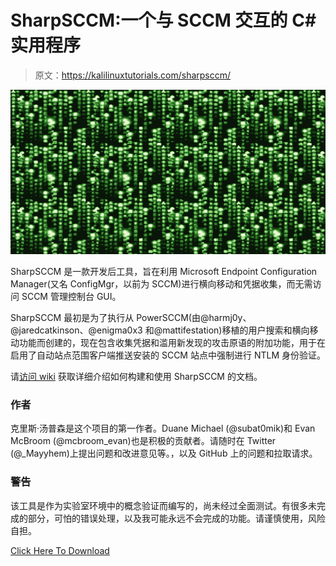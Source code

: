 # SharpSCCM:一个与 SCCM 交互的 C#实用程序

> 原文：<https://kalilinuxtutorials.com/sharpsccm/>

[![](img/afe49b32e09a8984e0fd8acc34b4abb5.png)](https://blogger.googleusercontent.com/img/b/R29vZ2xl/AVvXsEhE-_kIMonOZCoDI3KN_aVuptFo3YXlvzb9x56voQxK-OJzRJKXYo5HTs_Gl6yRJAW8oz7IX8Bea6KKDV4OTxjqhtl7hA9h4IXgGR6XiVJqS2s_XirFb0rJKSvZVc8uGwK0fSpWLAi5ghdBDFO8iwqI6I5wAaTr7PvPxD3nFRMJQOSU6zqqTqXNNSeA/s728/h121.png)

SharpSCCM 是一款开发后工具，旨在利用 Microsoft Endpoint Configuration Manager(又名 ConfigMgr，以前为 SCCM)进行横向移动和凭据收集，而无需访问 SCCM 管理控制台 GUI。

SharpSCCM 最初是为了执行从 PowerSCCM(由@harmj0y、@jaredcatkinson、@enigma0x3 和@mattifestation)移植的用户搜索和横向移动功能而创建的，现在包含收集凭据和滥用新发现的攻击原语的附加功能，用于在启用了自动站点范围客户端推送安装的 SCCM 站点中强制进行 NTLM 身份验证。

请[访问 wiki](https://github.com/Mayyhem/SharpSCCM/wiki) 获取详细介绍如何构建和使用 SharpSCCM 的文档。

### 作者

克里斯·汤普森是这个项目的第一作者。Duane Michael (@subat0mik)和 Evan McBroom (@mcbroom_evan)也是积极的贡献者。请随时在 Twitter (@_Mayyhem)上提出问题和改进意见等。，以及 GitHub 上的问题和拉取请求。

### 警告

该工具是作为实验室环境中的概念验证而编写的，尚未经过全面测试。有很多未完成的部分，可怕的错误处理，以及我可能永远不会完成的功能。请谨慎使用，风险自担。

[Click Here To Download](https://github.com/Mayyhem/SharpSCCM)